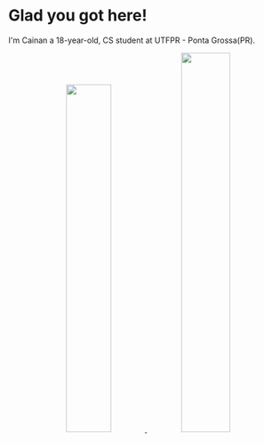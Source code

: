 # Glad you got here!
I'm Cainan a 18-year-old, CS student at UTFPR - Ponta Grossa(PR).

<div align="center">
  <a href="https://github.com/travizanutto">
  <img width="40%" src="https://github-readme-stats.vercel.app/api?username=travizanutto&include_all_commits=true&custom_title=My GB stats:&count_private=true&show_icons=true&hide=issues&theme=synthwave">
  <img width="41.8%" src="https://github-readme-stats.vercel.app/api/top-langs/?username=travizanutto&layout=compact&theme=synthwave">  
</div>
  
#
